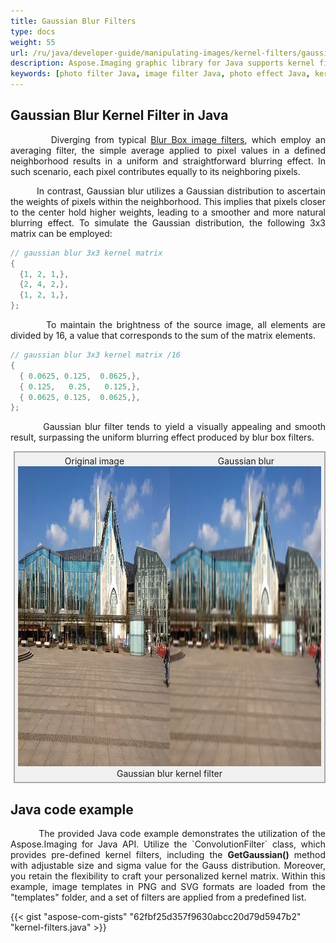 ```yaml
---
title: Gaussian Blur Filters
type: docs
weight: 55
url: /ru/java/developer-guide/manipulating-images/kernel-filters/gaussian-blur-filter/
description: Aspose.Imaging graphic library for Java supports kernel filters such Gaussian Blur as well as custom kernels.
keywords: [photo filter Java, image filter Java, photo effect Java, kernel filter, blur image, blur filter, Gaussian blur, kernel matrix, convolution operation, custom kernel filter]
---
```


## Gaussian Blur Kernel Filter in Java

<p align='justify'>
&nbsp;&nbsp;&nbsp;&nbsp;&nbsp;&nbsp;&nbsp;&nbsp;
Diverging from typical <a href="../blur-filter/">Blur Box image filters</a>, which employ an averaging filter, the simple average applied to pixel values in a defined neighborhood results in a uniform and straightforward blurring effect. In such scenario, each pixel contributes equally to its neighboring pixels.

<p align='justify'>
&nbsp;&nbsp;&nbsp;&nbsp;&nbsp;&nbsp;&nbsp;&nbsp;
In contrast, Gaussian blur utilizes a Gaussian distribution to ascertain the weights of pixels within the neighborhood. This implies that pixels closer to the center hold higher weights, leading to a smoother and more natural blurring effect. To simulate the Gaussian distribution, the following 3x3 matrix can be employed:
</p>

```java
// gaussian blur 3x3 kernel matrix
{
  {1, 2, 1,},
  {2, 4, 2,},
  {1, 2, 1,},
};
```
<p align='justify'>
&nbsp;&nbsp;&nbsp;&nbsp;&nbsp;&nbsp;&nbsp;&nbsp;
To maintain the brightness of the source image, all elements are divided by 16, a value that corresponds to the sum of the matrix elements.
</p>

```java
// gaussian blur 3x3 kernel matrix /16
{
  { 0.0625, 0.125,  0.0625,},
  { 0.125,   0.25,   0.125,},
  { 0.0625, 0.125,  0.0625,},
};
```

<p align='justify'>
&nbsp;&nbsp;&nbsp;&nbsp;&nbsp;&nbsp;&nbsp;&nbsp;
Gaussian blur filter tends to yield a visually appealing and smooth result, surpassing the uniform blurring effect produced by blur box filters.
</p>

<style>
   .frame {
    border: 2px solid darkgray;
    padding: 5px;
    margin: 10px 0 5px 5px;
    background: #f0f0f0;
    align-items: center;
   }
   .marginauto {
    margin: 10px auto 20px;
    display: block;
   }
   .frame figcaption {
    margin: 0 auto;
    display: flex;
    flex-direction: row;
    justify-content: center;
   }
   .container {
    display: flex;
    flex-direction: row;
    align-items: center;
    justify-content: space-around;
   }
</style>

<figure class="frame">
<div class="container">
    <div>
        <figcaption>Original image</figcaption>
    </div>
    <div>
        <figcaption>Gaussian blur</figcaption>
    </div>
</div>
<div class="container">
    <div>
        <img src="../template-building.webp" alt="Original photo image" width="640" height="480"/>
    </div>
    <div>
        <img src="./gaussian-blur-kernel-filter.webp" alt="Gaussian blur kernel filter in Java" width="640" height="480"/>
    </div>
</div>
<figcaption>Gaussian blur kernel filter</figcaption>
</figure>


## Java code example

<p align='justify'>
&nbsp;&nbsp;&nbsp;&nbsp;&nbsp;&nbsp;&nbsp;&nbsp;
The provided Java code example demonstrates the utilization of the Aspose.Imaging for Java API. Utilize the `ConvolutionFilter` class, which provides pre-defined kernel filters, including the <strong>GetGaussian()</strong> method with adjustable size and sigma value for the Gauss distribution. Moreover, you retain the flexibility to craft your personalized kernel matrix. Within this example, image templates in PNG and SVG formats are loaded from the "templates" folder, and a set of filters are applied from a predefined list.
</p>

{{< gist "aspose-com-gists" "62fbf25d357f9630abcc20d79d5947b2" "kernel-filters.java" >}}
